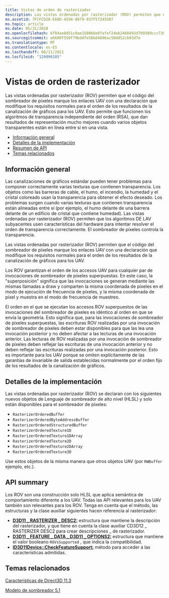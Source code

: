 ```yaml
---
title: Vistas de orden de rasterizador
description: Las vistas ordenadas por rasterizador (ROV) permiten que el código del sombreador de píxeles marque los enlaces UAV con una declaración que modifique los requisitos normales para el orden de los resultados de la canalización de gráficos para los UAV.
ms.assetid: 7FCFCD28-E68D-4594-8879-937F57245507
ms.topic: article
ms.date: 05/31/2018
ms.openlocfilehash: 6f84ae8d51c0ae150866e8fafef24eb2460493d709309ccc730b50f051a193c9
ms.sourcegitcommit: e6600f550f79bddfe58bd4696ac50dd52cb03d7e
ms.translationtype: MT
ms.contentlocale: es-ES
ms.lasthandoff: 08/11/2021
ms.locfileid: "120096185"
---
```

# <a name="rasterizer-order-views"></a>Vistas de orden de rasterizador

Las vistas ordenadas por rasterizador (ROV) permiten que el código del sombreador de píxeles marque los enlaces UAV con una declaración que modifique los requisitos normales para el orden de los resultados de la canalización de gráficos para los UAV. Esto permite que funcionen los algoritmos de transparencia independiente del orden (RSA), que dan resultados de representación mucho mejores cuando varios objetos transparentes están en línea entre sí en una vista.

-   [Información general](#overview)
-   [Detalles de la implementación](#implementation-details)
-   [Resumen de API](#api-summary)
-   [Temas relacionados](#related-topics)

## <a name="overview"></a>Información general

Las canalizaciones de gráficos estándar pueden tener problemas para componer correctamente varias texturas que contienen transparencia. Los objetos como las barreras de cable, el humo, el incendio, la humedad y el cristal coloreado usan la transparencia para obtener el efecto deseado. Los problemas surgen cuando varias texturas que contienen transparencia están alineadas entre sí (por ejemplo, el humo delante de una barrera delante de un edificio de cristal que contiene humedad). Las vistas ordenadas por rasterizador (ROV) permiten que los algoritmos DE LAV subyacentes usen características del hardware para intentar resolver el orden de transparencia correctamente. El sombreador de píxeles controla la transparencia.

Las vistas ordenadas por rasterizador (ROV) permiten que el código del sombreador de píxeles marque los enlaces UAV con una declaración que modifique los requisitos normales para el orden de los resultados de la canalización de gráficos para los UAV.

Los ROV garantizan el orden de los accesos UAV para cualquier par de invocaciones de sombreador de píxeles superpuestas. En este caso, la "superposición" significa que las invocaciones se generan mediante las mismas llamadas a draw y comparten la misma coordenada de píxeles en el modo de ejecución de frecuencia de píxeles, y la misma coordenada de píxel y muestra en el modo de frecuencia de muestreo.

El orden en el que se ejecutan los accesos ROV superpuestos de las invocaciones del sombreador de píxeles es idéntico al orden en que se envía la geometría. Esto significa que, para las invocaciones de sombreador de píxeles superpuestas, las escrituras ROV realizadas por una invocación de sombreador de píxeles deben estar disponibles para que las lea una invocación posterior y no deben afectar a las lecturas de una invocación anterior. Las lecturas de ROV realizadas por una invocación de sombreador de píxeles deben reflejar las escrituras de una invocación anterior y no deben reflejar las escrituras realizadas por una invocación posterior. Esto es importante para los UAV porque se omiten explícitamente de las garantías de invariable de salida establecidas normalmente por el orden fijo de los resultados de la canalización de gráficos.

## <a name="implementation-details"></a>Detalles de la implementación

Las vistas ordenadas por rasterizador (ROV) se declaran con los siguientes nuevos objetos de Lenguaje de sombreador de alto nivel (HLSL) y solo están disponibles para el sombreador de píxeles:

-   `RasterizerOrderedBuffer`
-   `RasterizerOrderedByteAddressBuffer`
-   `RasterizerOrderedStructuredBuffer`
-   `RasterizerOrderedTexture1D`
-   `RasterizerOrderedTexture1DArray`
-   `RasterizerOrderedTexture2D`
-   `RasterizerOrderedTexture2DArray`
-   `RasterizerOrderedTexture3D`

Use estos objetos de la misma manera que otros objetos UAV (por `RWBuffer` ejemplo, etc.).

## <a name="api-summary"></a>API summary

Los ROV son una construcción solo HLSL que aplica semántica de comportamiento diferente a los UAV. Todas las API relevantes para los UAV también son relevantes para los ROV. Tenga en cuenta que el método, las estructuras y la clase auxiliar siguientes hacen referencia al rasterizador:

-   [**D3D11 \_ RASTERIZER \_ DESC2:**](/windows/desktop/api/D3D11_3/ns-d3d11_3-cd3d11_rasterizer_desc2) estructura que mantiene la descripción del rasterizador, y que tiene en cuenta la clase auxiliar CD3D12 \_ RASTERIZER DESC2 para crear descripciones \_ de rasterizador.
-   [**D3D11 \_ FEATURE \_ DATA \_ D3D11 \_ OPTIONS2:**](/windows/desktop/api/D3D11/ns-d3d11-d3d11_feature_data_d3d11_options2) estructura que mantiene el valor booleano `ROVsSupported` , que indica la compatibilidad.
-   [**ID3D11Device::CheckFeatureSupport:**](/windows/desktop/api/D3D11/nf-d3d11-id3d11device-checkfeaturesupport) método para acceder a las características admitidas.

## <a name="related-topics"></a>Temas relacionados

<dl> <dt>

[Características de Direct3D 11.3](direct3d-11-3-features.md)
</dt> <dt>

[Modelo de sombreador 5.1](/windows/desktop/direct3dhlsl/shader-model-5-1)
</dt> </dl>

 

 